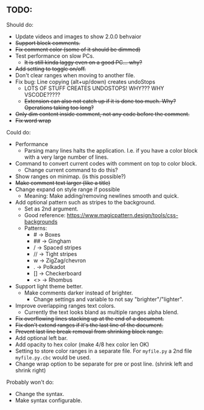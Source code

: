 ## TODO:

Should do:
* Update videos and images to show 2.0.0 behvaior
* ~~Support block comments.~~
* ~~Fix comment color (some of it should be dimmed)~~
* Test performance on slow PCs.
    * ~~It is still kinda laggy even on a good PC... why?~~
* ~~Add setting to toggle on/off.~~
* Don't clear ranges when moving to another file.
* Fix bug: Line copying (alt+up/down) creates undoStops
    * LOTS OF STUFF CREATES UNDOSTOPS! WHY??? WHY VSCODE?????
    * ~~Extension can also not catch up if it is done too much. Why? Operations taking too long?~~
* ~~Only dim content inside comment, not any code before the comment.~~
* ~~Fix word wrap~~

Could do:
* Performance
    * Parsing many lines halts the application. I.e. if you have a color block with a very large number of lines.
* Command to convert current codes with comment on top to color block.
    * Change current command to do this?
* Show ranges on minimap. (is this possible?)
* ~~Make comment text larger (like a title)~~
* Change expand on style range if possible
    * Meaning: Make adding/removing newlines smooth and quick.
* Add optional pattern such as stripes to the background.
    * Set as 2nd argument.
    * Good reference: https://www.magicpattern.design/tools/css-backgrounds
    * Patterns:
        * \# -> Boxes
        * \## -> Gingham
        * / -> Spaced stripes
        * // -> Tight stripes
        * w -> ZigZag/chevron
        * . -> Polkadot
        * [] -> Checkerboard
        * <> -> Rhombus
* Support light theme better.
    * Make comments darker instead of brighter.
        * Change settings and variable to not say "brighter"/"lighter".
* Improve overlapping ranges text colors.
    * Currently the text looks bland as multiple ranges alpha blend.
* ~~Fix overflowing lines stacking up at the end of a document.~~
* ~~Fix don't extend ranges if it's the last line of the document.~~
* ~~Prevent last line break removal from shrinking block range.~~
* Add optional left bar.
* Add opacity to hex color (make 4/8 hex color len OK)
* Setting to store color ranges in a separate file. For `myfile.py` a 2nd file `myfile.py.cbc` would be used.
* Change wrap option to be separate for pre or post line. (shrink left and shrink right)

Probably won't do:
* Change the syntax.
* Make syntax configurable.